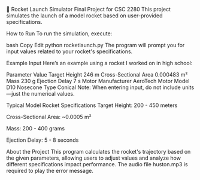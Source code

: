 🚀 Rocket Launch Simulator
Final Project for CSC 2280
This project simulates the launch of a model rocket based on user-provided specifications.

How to Run
To run the simulation, execute:

bash
Copy
Edit
python rocketlaunch.py
The program will prompt you for input values related to your rocket's specifications.

Example Input
Here’s an example using a rocket I worked on in high school:

Parameter	Value
Target Height	246 m
Cross-Sectional Area	0.000483 m²
Mass	230 g
Ejection Delay	7 s
Motor Manufacturer	AeroTech
Motor Model	D10
Nosecone Type	Conical
Note: When entering input, do not include units—just the numerical values.

Typical Model Rocket Specifications
Target Height: 200 - 450 meters

Cross-Sectional Area: ~0.0005 m²

Mass: 200 - 400 grams

Ejection Delay: 5 - 8 seconds

About the Project
This program calculates the rocket's trajectory based on the given parameters, allowing users to adjust values and analyze how different specifications impact performance.
The audio file huston.mp3 is required to play the error message.
